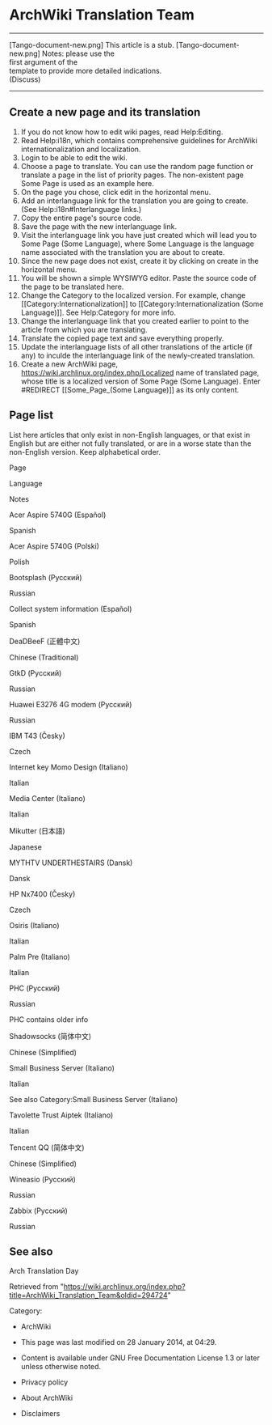 ArchWiki Translation Team
=========================

  ------------------------ ------------------------ ------------------------
  [Tango-document-new.png] This article is a stub.  [Tango-document-new.png]
                           Notes: please use the    
                           first argument of the    
                           template to provide more 
                           detailed indications.    
                           (Discuss)                
  ------------------------ ------------------------ ------------------------

Create a new page and its translation
-------------------------------------

1.  If you do not know how to edit wiki pages, read Help:Editing.
2.  Read Help:i18n, which contains comprehensive guidelines for ArchWiki
    internationalization and localization.
3.  Login to be able to edit the wiki.
4.  Choose a page to translate. You can use the random page function or
    translate a page in the list of priority pages. The non-existent
    page Some Page is used as an example here.
5.  On the page you chose, click edit in the horizontal menu.
6.  Add an interlanguage link for the translation you are going to
    create. (See Help:i18n#Interlanguage links.)
7.  Copy the entire page's source code.
8.  Save the page with the new interlanguage link.
9.  Visit the interlanguage link you have just created which will lead
    you to Some Page (Some Language), where Some Language is the
    language name associated with the translation you are about to
    create.
10. Since the new page does not exist, create it by clicking on create
    in the horizontal menu.
11. You will be shown a simple WYSIWYG editor. Paste the source code of
    the page to be translated here.
12. Change the Category to the localized version. For example, change
    [[Category:Internationalization]] to
    [[Category:Internationalization (Some Language)]]. See Help:Category
    for more info.
13. Change the interlanguage link that you created earlier to point to
    the article from which you are translating.
14. Translate the copied page text and save everything properly.
15. Update the interlanguage lists of all other translations of the
    article (if any) to inculde the interlanguage link of the
    newly-created translation.
16. Create a new ArchWiki page,
    https://wiki.archlinux.org/index.php/Localized name of translated page,
    whose title is a localized version of Some Page (Some Language).
    Enter #REDIRECT [[Some_Page_(Some Language)]] as its only content.

Page list
---------

List here articles that only exist in non-English languages, or that
exist in English but are either not fully translated, or are in a worse
state than the non-English version. Keep alphabetical order.

Page

Language

Notes

Acer Aspire 5740G (Español)

Spanish

Acer Aspire 5740G (Polski)

Polish

Bootsplash (Русский)

Russian

Collect system information (Español)

Spanish

DeaDBeeF (正體中文)

Chinese (Traditional)

GtkD (Русский)

Russian

Huawei E3276 4G modem (Русский)

Russian

IBM T43 (Česky)

Czech

Internet key Momo Design (Italiano)

Italian

Media Center (Italiano)

Italian

Mikutter (日本語)

Japanese

MYTHTV UNDERTHESTAIRS (Dansk)

Dansk

HP Nx7400 (Česky)

Czech

Osiris (Italiano)

Italian

Palm Pre (Italiano)

Italian

PHC (Русский)

Russian

PHC contains older info

Shadowsocks (简体中文)

Chinese (Simplified)

Small Business Server (Italiano)

Italian

See also Category:Small Business Server (Italiano)

Tavolette Trust Aiptek (Italiano)

Italian

Tencent QQ (简体中文)

Chinese (Simplified)

Wineasio (Русский)

Russian

Zabbix (Русский)

Russian

See also
--------

Arch Translation Day

Retrieved from
"https://wiki.archlinux.org/index.php?title=ArchWiki_Translation_Team&oldid=294724"

Category:

-   ArchWiki

-   This page was last modified on 28 January 2014, at 04:29.
-   Content is available under GNU Free Documentation License 1.3 or
    later unless otherwise noted.
-   Privacy policy
-   About ArchWiki
-   Disclaimers
